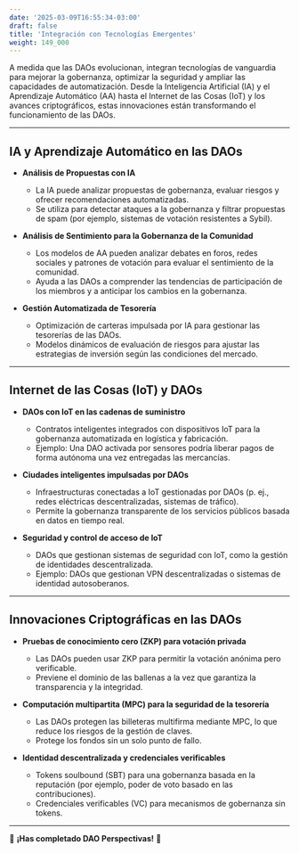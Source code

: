 ```yaml
---
date: '2025-03-09T16:55:34-03:00'
draft: false
title: 'Integración con Tecnologías Emergentes'
weight: 149_000
---
```


A medida que las DAOs evolucionan, integran tecnologías de vanguardia para mejorar la gobernanza, optimizar la seguridad y ampliar las capacidades de automatización. Desde la Inteligencia Artificial (IA) y el Aprendizaje Automático (AA) hasta el Internet de las Cosas (IoT) y los avances criptográficos, estas innovaciones están transformando el funcionamiento de las DAOs.

---

## **IA y Aprendizaje Automático en las DAOs**

- **Análisis de Propuestas con IA**
  - La IA puede analizar propuestas de gobernanza, evaluar riesgos y ofrecer recomendaciones automatizadas.
  - Se utiliza para detectar ataques a la gobernanza y filtrar propuestas de spam (por ejemplo, sistemas de votación resistentes a Sybil).

- **Análisis de Sentimiento para la Gobernanza de la Comunidad**
  - Los modelos de AA pueden analizar debates en foros, redes sociales y patrones de votación para evaluar el sentimiento de la comunidad.
  - Ayuda a las DAOs a comprender las tendencias de participación de los miembros y a anticipar los cambios en la gobernanza.

- **Gestión Automatizada de Tesorería**
  - Optimización de carteras impulsada por IA para gestionar las tesorerías de las DAOs.
  - Modelos dinámicos de evaluación de riesgos para ajustar las estrategias de inversión según las condiciones del mercado.

---

## **Internet de las Cosas (IoT) y DAOs**

- **DAOs con IoT en las cadenas de suministro**
  - Contratos inteligentes integrados con dispositivos IoT para la gobernanza automatizada en logística y fabricación.
  - Ejemplo: Una DAO activada por sensores podría liberar pagos de forma autónoma una vez entregadas las mercancías.

- **Ciudades inteligentes impulsadas por DAOs**
  - Infraestructuras conectadas a IoT gestionadas por DAOs (p. ej., redes eléctricas descentralizadas, sistemas de tráfico).
  - Permite la gobernanza transparente de los servicios públicos basada en datos en tiempo real.

- **Seguridad y control de acceso de IoT**
  - DAOs que gestionan sistemas de seguridad con IoT, como la gestión de identidades descentralizada.
  - Ejemplo: DAOs que gestionan VPN descentralizadas o sistemas de identidad autosoberanos.

---

## **Innovaciones Criptográficas en las DAOs**

- **Pruebas de conocimiento cero (ZKP) para votación privada**
  - Las DAOs pueden usar ZKP para permitir la votación anónima pero verificable.
  - Previene el dominio de las ballenas a la vez que garantiza la transparencia y la integridad.

- **Computación multipartita (MPC) para la seguridad de la tesorería**
  - Las DAOs protegen las billeteras multifirma mediante MPC, lo que reduce los riesgos de la gestión de claves.
  - Protege los fondos sin un solo punto de fallo.

- **Identidad descentralizada y credenciales verificables**
  - Tokens soulbound (SBT) para una gobernanza basada en la reputación (por ejemplo, poder de voto basado en las contribuciones).
  - Credenciales verificables (VC) para mecanismos de gobernanza sin tokens.

---

🔖 **¡Has completado DAO Perspectivas!** 🔖